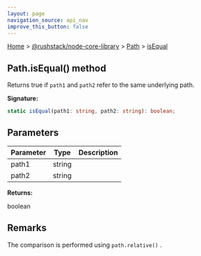 ```yaml
---
layout: page
navigation_source: api_nav
improve_this_button: false
---
```



[Home](./index.md) &gt; [@rushstack/node-core-library](./node-core-library.md) &gt; [Path](./node-core-library.path.md) &gt; [isEqual](./node-core-library.path.isequal.md)

## Path.isEqual() method

Returns true if `path1` and `path2` refer to the same underlying path.

<b>Signature:</b>

```typescript
static isEqual(path1: string, path2: string): boolean;
```

## Parameters

|  Parameter | Type | Description |
|  --- | --- | --- |
|  path1 | string |  |
|  path2 | string |  |

<b>Returns:</b>

boolean

## Remarks

The comparison is performed using `path.relative()` .
